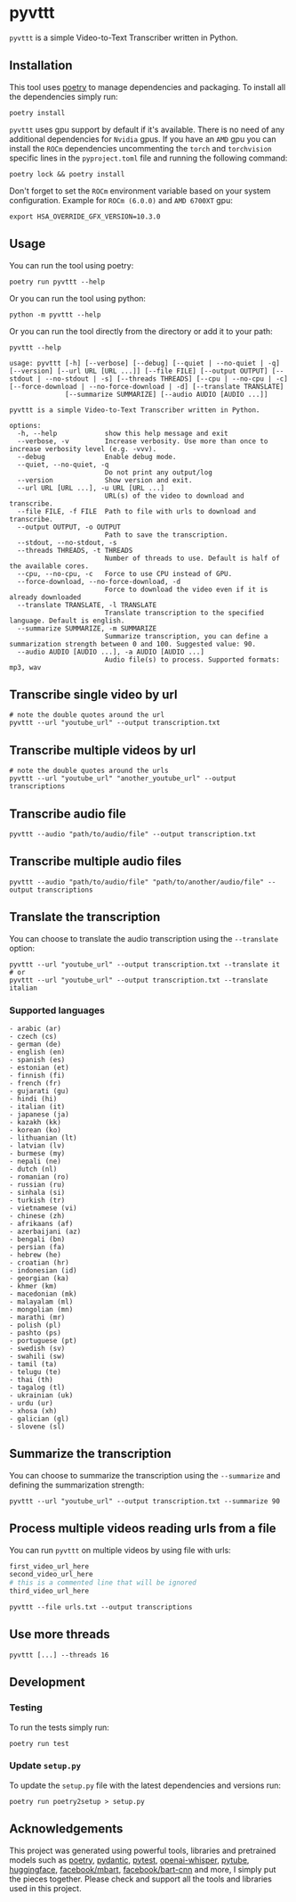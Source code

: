# pyvttt

`pyvttt` is a simple Video-to-Text Transcriber written in Python.

## Installation

This tool uses [poetry](https://python-poetry.org/) to manage dependencies and packaging. To install all the
dependencies simply run:

``` shell
poetry install
```

`pyvttt` uses gpu support by default if it's available. There is no need of any additional dependencies for `Nvidia`
gpus.
If you have an `AMD` gpu you can install the `ROCm` dependencies uncommenting the `torch` and `torchvision` specific
lines in
the `pyproject.toml` file and running the following command:

``` shell
poetry lock && poetry install
```

Don't forget to set the `ROCm` environment variable based on your system configuration. Example for `ROCm (6.0.0)`
and `AMD 6700XT` gpu:

``` shell
export HSA_OVERRIDE_GFX_VERSION=10.3.0
```

## Usage

You can run the tool using poetry:

``` shell
poetry run pyvttt --help
```

Or you can run the tool using python:

``` shell
python -m pyvttt --help
```

Or you can run the tool directly from the directory or add it to your path:

``` shell
pyvttt --help
```

```shell
usage: pyvttt [-h] [--verbose] [--debug] [--quiet | --no-quiet | -q] [--version] [--url URL [URL ...]] [--file FILE] [--output OUTPUT] [--stdout | --no-stdout | -s] [--threads THREADS] [--cpu | --no-cpu | -c] [--force-download | --no-force-download | -d] [--translate TRANSLATE]
              [--summarize SUMMARIZE] [--audio AUDIO [AUDIO ...]]

pyvttt is a simple Video-to-Text Transcriber written in Python.

options:
  -h, --help            show this help message and exit
  --verbose, -v         Increase verbosity. Use more than once to increase verbosity level (e.g. -vvv).
  --debug               Enable debug mode.
  --quiet, --no-quiet, -q
                        Do not print any output/log
  --version             Show version and exit.
  --url URL [URL ...], -u URL [URL ...]
                        URL(s) of the video to download and transcribe.
  --file FILE, -f FILE  Path to file with urls to download and transcribe.
  --output OUTPUT, -o OUTPUT
                        Path to save the transcription.
  --stdout, --no-stdout, -s
  --threads THREADS, -t THREADS
                        Number of threads to use. Default is half of the available cores.
  --cpu, --no-cpu, -c   Force to use CPU instead of GPU.
  --force-download, --no-force-download, -d
                        Force to download the video even if it is already downloaded
  --translate TRANSLATE, -l TRANSLATE
                        Translate transcription to the specified language. Default is english.
  --summarize SUMMARIZE, -m SUMMARIZE
                        Summarize transcription, you can define a summarization strength between 0 and 100. Suggested value: 90.
  --audio AUDIO [AUDIO ...], -a AUDIO [AUDIO ...]
                        Audio file(s) to process. Supported formats: mp3, wav
```

## Transcribe single video by url

```shell
# note the double quotes around the url
pyvttt --url "youtube_url" --output transcription.txt
```

## Transcribe multiple videos by url

```shell
# note the double quotes around the urls
pyvttt --url "youtube_url" "another_youtube_url" --output transcriptions
```

## Transcribe audio file

```shell
pyvttt --audio "path/to/audio/file" --output transcription.txt
```

## Transcribe multiple audio files

```shell
pyvttt --audio "path/to/audio/file" "path/to/another/audio/file" --output transcriptions
```

## Translate the transcription

You can choose to translate the audio transcription using the `--translate` option:

```shell
pyvttt --url "youtube_url" --output transcription.txt --translate it
# or
pyvttt --url "youtube_url" --output transcription.txt --translate italian
```

### Supported languages

```text
- arabic (ar)
- czech (cs)
- german (de)
- english (en)
- spanish (es)
- estonian (et)
- finnish (fi)
- french (fr)
- gujarati (gu)
- hindi (hi)
- italian (it)
- japanese (ja)
- kazakh (kk)
- korean (ko)
- lithuanian (lt)
- latvian (lv)
- burmese (my)
- nepali (ne)
- dutch (nl)
- romanian (ro)
- russian (ru)
- sinhala (si)
- turkish (tr)
- vietnamese (vi)
- chinese (zh)
- afrikaans (af)
- azerbaijani (az)
- bengali (bn)
- persian (fa)
- hebrew (he)
- croatian (hr)
- indonesian (id)
- georgian (ka)
- khmer (km)
- macedonian (mk)
- malayalam (ml)
- mongolian (mn)
- marathi (mr)
- polish (pl)
- pashto (ps)
- portuguese (pt)
- swedish (sv)
- swahili (sw)
- tamil (ta)
- telugu (te)
- thai (th)
- tagalog (tl)
- ukrainian (uk)
- urdu (ur)
- xhosa (xh)
- galician (gl)
- slovene (sl)
```

## Summarize the transcription

You can choose to summarize the transcription using the `--summarize` and defining the summarization strength:

```shell
pyvttt --url "youtube_url" --output transcription.txt --summarize 90
```

## Process multiple videos reading urls from a file

You can run `pyvttt` on multiple videos by using file with urls:

```bash
first_video_url_here
second_video_url_here
# this is a commented line that will be ignored
third_video_url_here
```

```shell
pyvttt --file urls.txt --output transcriptions
```

## Use more threads

```shell
pyvttt [...] --threads 16
```

## Development

### Testing

To run the tests simply run:

``` shell
poetry run test
```

### Update `setup.py`

To update the `setup.py` file with the latest dependencies and versions run:

``` shell
poetry run poetry2setup > setup.py
```

## Acknowledgements

This project was generated using powerful tools, libraries and pretrained models such
as [poetry](https://python-poetry.org/),
[pydantic](https://docs.pydantic.dev/latest/), [pytest](https://docs.pytest.org/en/stable/), [openai-whisper](https://github.com/openai/whisper), [pytube](https://github.com/pytube/pytube),
[huggingface](https://huggingface.co/), [facebook/mbart](https://huggingface.co/facebook/mbart-large-50-many-to-many-mmt), [facebook/bart-cnn](facebook/bart-large-cnn)
and more, I simply put the pieces together. Please check and support all the tools and libraries used in this project.